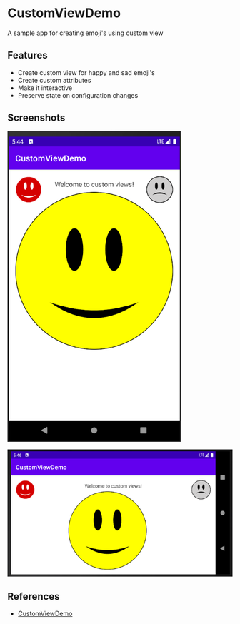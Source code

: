# CustomViewDemo

A sample app for creating emoji's using custom view


## Features

- Create custom view for happy and sad emoji's
- Create custom attributes
- Make it interactive
- Preserve state on configuration changes

## Screenshots

![App Screenshot](https://github.com/praveencris/CustomViewDemo/blob/master/screenshots/Screenshot%202022-02-11%20054523.png)

![App Screenshot](https://github.com/praveencris/CustomViewDemo/blob/master/screenshots/Screenshot%202022-02-11%20054710.png)


## References

- [CustomViewDemo](https://www.raywenderlich.com/142-android-custom-view-tutorial#toc-anchor-013)
